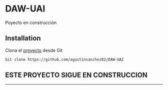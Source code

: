 # DAW-UAI

Poyecto en construcción 

## Installation

Clona el [proyecto](https://github.com/agustinsanchez02/DAW-UAI) desde Git

```bash
Git clone https://github.com/agustinsanchez02/DAW-UAI
```

## ESTE PROYECTO SIGUE EN CONSTRUCCION
-----------------------------------------------------------------------------------------------------
